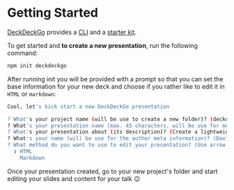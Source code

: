 # Getting Started

[DeckDeckGo] provides a [CLI](https://github.com/deckgo/create-deckdeckgo) and a [starter kit](https://github.com/deckgo/deckdeckgo-starter).

To get started and **to create a new presentation**, run the following command:

```bash
npm init deckdeckgo
```

After running init you will be provided with a prompt so that you can set the base information for your new deck and choose if you rather like to edit it in `HTML` or `markdown`:

```bash
Cool, let's kick start a new DeckDeckGo presentation

? What's your project name (will be use to create a new folder)? (deckdeckgo)
? What's your presentation name (max. 45 characters, will be use for meta tags and manifest information)? (DeckDeckGo)
? What's your presentation about (its description)? (Create a lightweight presentation using Web Components 🚀)
? What's your name (will be use for the author meta information)? (David)
? What method do you want to use to edit your presentation? (Use arrow keys)
  ❯ HTML 
    Markdown
```

Once your presentation created, go to your new project's folder and start editing your slides and content for your talk 😉

[DeckDeckGo]: https://deckdeckgo.com